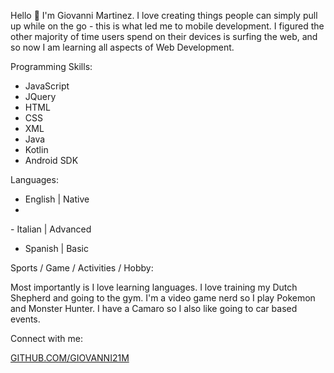 Hello 👋
I'm Giovanni Martinez. I love creating things people can simply pull up while on the go - this is what led me to mobile development.
I figured the other majority of time users spend on their devices is surfing the web, and so now I am learning all aspects of Web Development.

Programming Skills:
- JavaScript
- JQuery
- HTML
- CSS
- XML
- Java
- Kotlin
- Android SDK

Languages:
- English \| Native
- 
󠁧󠁢- Italian \| Advanced
- Spanish \| Basic

Sports / Game / Activities / Hobby:

Most importantly is I love learning languages. I love training my Dutch Shepherd and going to the gym. I'm a video game nerd so I play Pokemon and Monster Hunter. I have a Camaro so I also like going to car based events.

Connect with me:

[GITHUB.COM/GIOVANNI21M](github.com/giovanni21m)
